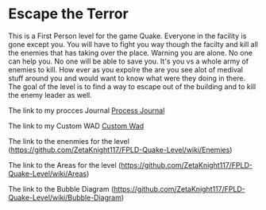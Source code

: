 # Escape the Terror

This is a First Person level for the game Quake. Everyone in the facility is gone except you. You will have to fight you way though the facilty and kill all the enemies that has taking over the place. Warning you are alone. No one can help you. No one will be able to save you. It's you vs a whole army of enemies to kill. How ever as you expolre the are you see alot of medival stuff around you and would want to know what were they doing in there. The goal of the level is to find a way to escape out of the building and to kill the enemy leader as well.

The link to my procces Journal [Process Journal](https://github.com/ZetaKnight117/FPLD-Quake-Level/wiki)

The link to my Custom WAD [Custom Wad](https://github.com/ZetaKnight117/FPLD-Quake-Level/wiki/Theme)

The link to the enenmies for the level (https://github.com/ZetaKnight117/FPLD-Quake-Level/wiki/Enemies)

The link to the Areas for the level (https://github.com/ZetaKnight117/FPLD-Quake-Level/wiki/Areas)
 
The link to the Bubble Diagram (https://github.com/ZetaKnight117/FPLD-Quake-Level/wiki/Bubble-Diagram)
